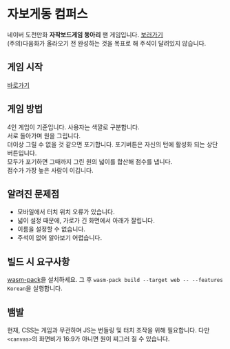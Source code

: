 # 자보게동 컴퍼스
네이버 도전만화 **자작보드게임 동아리** 팬 게임입니다.
[보러가기](https://comic.naver.com/bestChallenge/detail?titleId=734597&no=118)\
(주의)다음화가 올라오기 전 완성하는 것을 목표로 해 주석이 달려있지 않습니다.
## 게임 시작
[바로가기](https://km19809.github.io/game-of-compass/index.html)
## 게임 방법
4인 게임이 기준입니다. 사용자는 색깔로 구분합니다.\
서로 돌아가며 원을 그립니다.\
더이상 그릴 수 없을 것 같으면 포기합니다.
포기버튼은 자신의 턴에 활성화 되는 상단 버튼입니다.\
모두가 포기하면 그때까지 그린 원의 넓이를 합산해 점수를 냅니다.\
점수가 가장 높은 사람이 이깁니다.
## 알려진 문제점
- 모바일에서 터치 위치 오류가 있습니다.
- 넓이 설정 때문에, 가로가 긴 화면에서 아래가 잘립니다.
- 이름을 설정할 수 없습니다.
- 주석이 없어 알아보기 어렵습니다.
## 빌드 시 요구사항
[wasm-pack](https://rustwasm.github.io/wasm-pack/installer/)을 설치하세요.
그 후 `wasm-pack build --target web -- --features Korean`을 실행합니다.
## 뱀발
현재, CSS는 게임과 무관하며 JS는 번들링 및 터치 조작을 위해 필요합니다. 
다만 `<canvas>`의 화면비가 16:9가 아니면 원이 찌그러 질 수 있습니다.